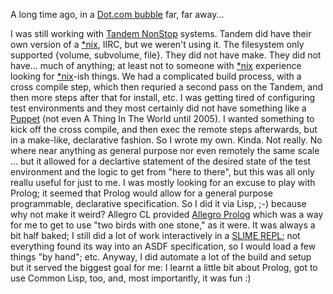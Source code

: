 A long time ago, in a [Dot.com
bubble](https://en.wikipedia.org/wiki/Dot-com_bubble) far, far away...

I was still working with [Tandem
NonStop](https://en.wikipedia.org/wiki/NonStop_(server_computers))
systems. Tandem did have their own version of a [*nix](https://en.wikipedia.org/wiki/Unix-like), IIRC, but we weren't using it. The filesystem only supported {volume, subvolume, file}. They
did not have make. They did not have... much of anything; at least not
to someone with [*nix](https://en.wikipedia.org/wiki/Unix-like)
experience looking for
[*nix](https://en.wikipedia.org/wiki/Unix-like)-ish things. We had a complicated build process, with a cross compile step, which then requried a second pass on the Tandem, and then more steps after that for install, etc. I was
getting tired of configuring test environments and they most certainly
did not have something like a [Puppet](https://en.wikipedia.org/wiki/Puppet_(software))
(not even A Thing In The World until 2005). I wanted something to kick off the cross compile, and then exec the remote steps afterwards, but in a make-like, declarative fashion. So I wrote my
own. Kinda. Not really. No where near anything as general purpose nor even remotely the same scale ... but it allowed for a declartive statement of the desired state of the test environment and the logic to get from "here to there", but this was all only reallu useful for just to me. I was mostly looking for an excuse to play with Prolog; it seemed that Prolog would allow for a general purpose programmable, declarative specification.
So I did it via Lisp, ;-) because why not make it weird? Allegro CL provided [Allegro Prolog](https://franz.com/support/documentation/current/doc/prolog.html) which was a way for me to get to use "two birds with one stone," as it were.
It was always a bit half baked; I still did a lot of work interactively in a [SLIME REPL](https://slime.common-lisp.dev); not everything found its way
into an ASDF specification, so I would load a few things "by hand"; etc. Anyway, I did automate a lot of the build and setup but it served the biggest goal for me: I learnt a little bit about Prolog, got to use Common Lisp, too, and, most importantly, it was fun :)
